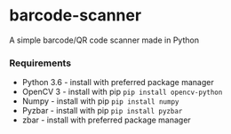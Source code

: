 # barcode-scanner
A simple barcode/QR code scanner made in Python

### Requirements
- Python 3.6 - install with preferred package manager
- OpenCV 3 - install with pip `pip install opencv-python`
- Numpy - install with pip `pip install numpy`
- Pyzbar - install with pip `pip install pyzbar`
- zbar - install with preferred package manager
